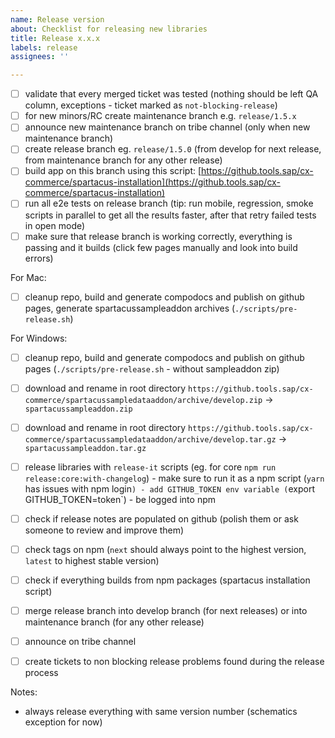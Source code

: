 ```yaml
---
name: Release version
about: Checklist for releasing new libraries
title: Release x.x.x
labels: release
assignees: ''

---
```


- [ ]  validate that every merged ticket was tested (nothing should be left QA column, exceptions - ticket marked as `not-blocking-release`)
- [ ]  for new minors/RC create maintenance branch e.g. `release/1.5.x`
- [ ]  announce new maintenance branch on tribe channel (only when new maintenance branch)
- [ ]  create release branch eg. `release/1.5.0` (from develop for next release, from maintenance branch for any other release)
- [ ]  build app on this branch using this script: [https://github.tools.sap/cx-commerce/spartacus-installation](https://github.tools.sap/cx-commerce/spartacus-installation)
- [ ]  run all e2e tests on release branch (tip: run mobile, regression, smoke scripts in parallel to get all the results faster, after that retry failed tests in open mode)
- [ ]  make sure that release branch is working correctly, everything is passing and it builds (click few pages manually and look into build errors)

For Mac:
- [ ]  cleanup repo, build and generate compodocs and publish on github pages, generate spartacussampleaddon archives (`./scripts/pre-release.sh`)

For Windows:
- [ ]  cleanup repo, build and generate compodocs and publish on github pages (`./scripts/pre-release.sh` - without sampleaddon zip)
- [ ]  download and rename in root directory `https://github.tools.sap/cx-commerce/spartacussampledataaddon/archive/develop.zip` -> `spartacussampleaddon.zip`
- [ ]  download and rename in root directory `https://github.tools.sap/cx-commerce/spartacussampledataaddon/archive/develop.tar.gz` -> `spartacussampleaddon.tar.gz`


- [ ]  release libraries with `release-it` scripts (eg. for core `npm run release:core:with-changelog`)
        - make sure to run it as a npm script (`yarn` has issues with npm login`)
        - add GITHUB_TOKEN env variable (`export GITHUB_TOKEN=token`)
        - be logged into npm
- [ ]  check if release notes are populated on github (polish them or ask someone to review and improve them)
- [ ]  check tags on npm (`next` should always point to the highest version, `latest` to highest stable version)
- [ ]  check if everything builds from npm packages (spartacus installation script)
- [ ]  merge release branch into develop branch (for next releases) or into maintenance branch (for any other release)
- [ ]  announce on tribe channel
- [ ]  create tickets to non blocking release problems found during the release process


Notes:
- always release everything with same version number (schematics exception for now)
